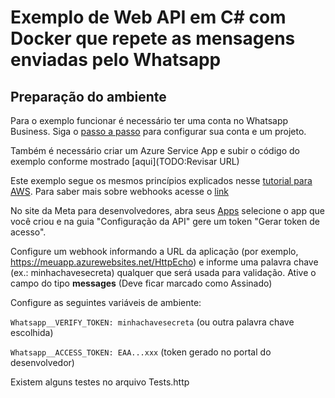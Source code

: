 # Exemplo de Web API em C# com Docker que repete as mensagens enviadas pelo Whatsapp

## Preparação do ambiente

Para o exemplo funcionar é necessário ter uma conta no Whatsapp Business. Siga o [passo a passo](https://developers.facebook.com/docs/whatsapp/cloud-api/get-started) para configurar sua conta e um projeto.

Também é necessário criar um Azure Service App e subir o código do exemplo conforme mostrado [aqui](TODO:Revisar URL)

Este exemplo segue os mesmos princípios explicados nesse [tutorial para AWS](https://developers.facebook.com/docs/whatsapp/cloud-api/guides/set-up-whatsapp-echo-bot). Para saber mais sobre webhooks acesse o [link](https://developers.facebook.com/docs/whatsapp/cloud-api/guides/set-up-webhooks)

No site da Meta para desenvolvedores, abra seus [Apps](https://developers.facebook.com/apps) selecione o app que você criou e na guia "Configuração da API" gere um token "Gerar token de acesso".

Configure um webhook informando a URL da aplicação (por exemplo, https://meuapp.azurewebsites.net/HttpEcho) e informe uma palavra chave (ex.: minhachavesecreta) qualquer que será usada para validação. Ative o campo do tipo **messages** (Deve ficar marcado como Assinado)

Configure as seguintes variáveis de ambiente:

`Whatsapp__VERIFY_TOKEN: minhachavesecreta` (ou outra palavra chave escolhida)

`Whatsapp__ACCESS_TOKEN: EAA...xxx` (token gerado no portal do desenvolvedor)

Existem alguns testes no arquivo Tests.http
